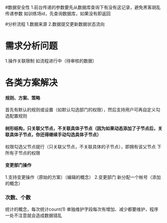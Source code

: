 #数据安全性
1.前台传递的参数要先从数据库查询下有没有这记录，避免黑客胡乱传递参数
  如训练场id，先查询数据库，如果没有即返回

#分析流程
1.数据来源
2.数据提交更新数据状态流向


# 需求分析问题
1.操作关联限制
  如流程进行中（待审核的数据）



# 各类方案解决

#### 规则、方案、策略
首先有默认的规则或设置（如默认勾选部门的权限），然后支持用户可再自定义勾选配置规则

#### 树形结构，只关联父节点，不关联具体子节点（因为如果动态添加了子节点后，关联具体子节点，你还得继续手动勾选具体子节点）
权限勾选父节点就行（只关联父节点，不关联具体的子节点），即拥有该父节点
下所有子节点的权限

#### 变更部门操作
1.支持变更操作（原始的方案）（编辑的概念）
2.变更部门 新分配一个帐号（添加的概念）

### 次数、个数
统计的概念，每次统计count(1)
单独维护字段每次有增加、减少都要维护，程序一处不注意就会造成数据错乱
